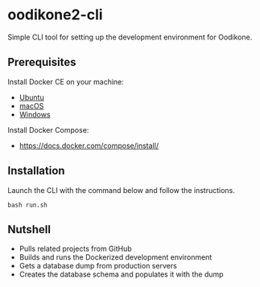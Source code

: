 # oodikone2-cli
Simple CLI tool for setting up the development environment for Oodikone. 

## Prerequisites
Install Docker CE on your machine:

- [Ubuntu](https://docs.docker.com/install/linux/docker-ce/ubuntu/)
- [macOS](https://docs.docker.com/docker-for-mac/install/)
- [Windows](https://docs.docker.com/docker-for-windows/install/)

Install Docker Compose: 

- https://docs.docker.com/compose/install/

## Installation

Launch the CLI with the command below and follow the instructions. 
```
bash run.sh
```

## Nutshell
- Pulls related projects from GitHub
- Builds and runs the Dockerized development environment
- Gets a database dump from production servers
- Creates the database schema and populates it with the dump
